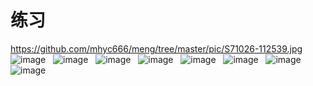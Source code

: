 练习 
====  
https://github.com/mhyc666/meng/tree/master/pic/S71026-112539.jpg  
![image](https://github.com/mhyc666/meng/tree/master/pic/S71026-112535.jpg)  
![image](https://github.com/mhyc666/meng/tree/master/pic/S71026-112545.jpg)  
![image](https://github.com/mhyc666/meng/tree/master/pic/S71026-112553.jpg)  
![image](https://github.com/mhyc666/meng/tree/master/pic/S71026-112604.jpg)  
![image](https://github.com/mhyc666/meng/tree/master/pic/S71026-112610.jpg)  
![image](https://github.com/mhyc666/meng/tree/master/pic/S71026-112616.jpg)  
![image](https://github.com/mhyc666/meng/tree/master/pic/S71026-112634.jpg)  
![image](https://github.com/mhyc666/meng/tree/master/pic/S71026-112648.jpg)  

